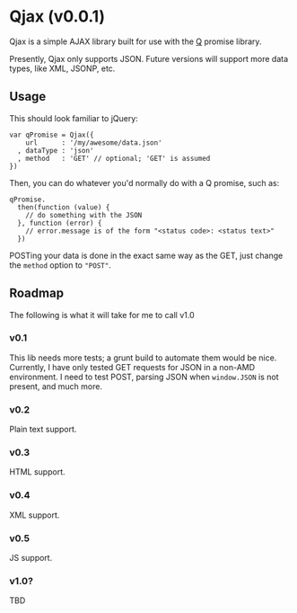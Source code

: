 Qjax (v0.0.1)
=============

Qjax is a simple AJAX library built for use with the [Q](http://documentup.com/kriskowal/q/) promise library.

Presently, Qjax only supports JSON.
Future versions will support more data types, like XML, JSONP, etc.


Usage
-----

This should look familiar to jQuery:

    var qPromise = Qjax({
        url      : '/my/awesome/data.json'
      , dataType : 'json'
      , method   : 'GET' // optional; 'GET' is assumed
    })

Then, you can do whatever you'd normally do with a Q promise, such as:

    qPromise.
      then(function (value) {
        // do something with the JSON
      }, function (error) {
        // error.message is of the form "<status code>: <status text>"
      })

POSTing your data is done in the exact same way as the GET, just change the `method` option to `"POST"`.


Roadmap
-------

The following is what it will take for me to call v1.0


### v0.1

This lib needs more tests; a grunt build to automate them would be nice.
Currently, I have only tested GET requests for JSON in a non-AMD environment.
I need to test POST, parsing JSON when `window.JSON` is not present, and much more.

### v0.2

Plain text support.

### v0.3

HTML support.

### v0.4

XML support.

### v0.5

JS support.

### v1.0?

TBD
